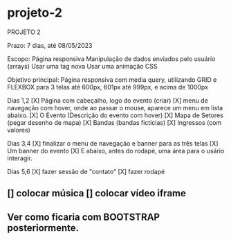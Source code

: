 # projeto-2

PROJETO 2

Prazo: 7 dias, até 08/05/2023

Escopo: 
Página responsiva 
Manipulação de dados enviados pelo usuário (arrays)
Usar uma tag nova 
Usar uma animação CSS

Objetivo principal:
Página responsiva com media query, utilizando GRID e FLEXBOX
para 3 telas até 600px, 601px até 999px, e acima de 1000px

Dias 1,2
[X] Página com cabeçalho, logo do evento (criar)
[X] menu de navegação com hover, onde ao passar o mouse, aparece um menu em lista abaixo.
[X] O Evento (Descrição do evento com hover)
[X] Mapa de Setores (pegar desenho de mapa)
[X] Bandas (bandas fictícias)
[X] Ingressos (com valores)

Dias 3,4
[X] finalizar o menu de navegação e banner para as três telas
[X] Um banner do evento
[X] E abaixo, antes do rodapé, uma área para o usário interagir.

Dias 5,6
[X] fazer sessão de "contato"
[X] fazer rodapé

[] colocar música 
[] colocar vídeo iframe
--------
Ver como ficaria com BOOTSTRAP posteriormente.
--------